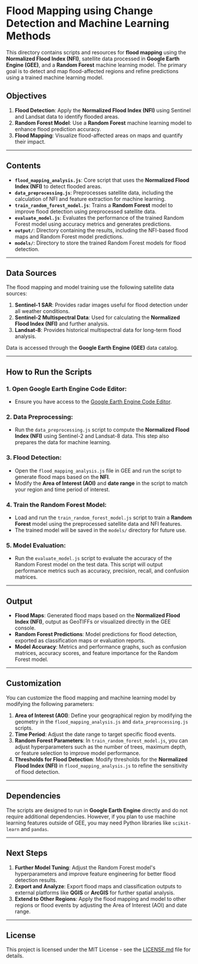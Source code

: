 # Flood Mapping using Change Detection and Machine Learning Methods

This directory contains scripts and resources for **flood mapping** using the **Normalized Flood Index (NFI)**, satellite data processed in **Google Earth Engine (GEE)**, and a **Random Forest** machine learning model. The primary goal is to detect and map flood-affected regions and refine predictions using a trained machine learning model.

## Objectives

1. **Flood Detection**: Apply the **Normalized Flood Index (NFI)** using Sentinel and Landsat data to identify flooded areas.
2. **Random Forest Model**: Use a **Random Forest** machine learning model to enhance flood prediction accuracy.
3. **Flood Mapping**: Visualize flood-affected areas on maps and quantify their impact.

---

## Contents

- **`flood_mapping_analysis.js`**: Core script that uses the **Normalized Flood Index (NFI)** to detect flooded areas.
- **`data_preprocessing.js`**: Preprocesses satellite data, including the calculation of NFI and feature extraction for machine learning.
- **`train_random_forest_model.js`**: Trains a **Random Forest** model to improve flood detection using preprocessed satellite data.
- **`evaluate_model.js`**: Evaluates the performance of the trained Random Forest model using accuracy metrics and generates predictions.
- **`output/`**: Directory containing the results, including the NFI-based flood maps and Random Forest model predictions.
- **`models/`**: Directory to store the trained Random Forest models for flood detection.

---

## Data Sources

The flood mapping and model training use the following satellite data sources:

1. **Sentinel-1 SAR**: Provides radar images useful for flood detection under all weather conditions.
2. **Sentinel-2 Multispectral Data**: Used for calculating the **Normalized Flood Index (NFI)** and further analysis.
3. **Landsat-8**: Provides historical multispectral data for long-term flood analysis.

Data is accessed through the **Google Earth Engine (GEE)** data catalog.

---

## How to Run the Scripts

### 1. **Open Google Earth Engine Code Editor**:
   - Ensure you have access to the [Google Earth Engine Code Editor](https://code.earthengine.google.com/).

### 2. **Data Preprocessing**:
   - Run the `data_preprocessing.js` script to compute the **Normalized Flood Index (NFI)** using Sentinel-2 and Landsat-8 data. This step also prepares the data for machine learning.

### 3. **Flood Detection**:
   - Open the `flood_mapping_analysis.js` file in GEE and run the script to generate flood maps based on the **NFI**.
   - Modify the **Area of Interest (AOI)** and **date range** in the script to match your region and time period of interest.

### 4. **Train the Random Forest Model**:
   - Load and run the `train_random_forest_model.js` script to train a **Random Forest** model using the preprocessed satellite data and NFI features.
   - The trained model will be saved in the `models/` directory for future use.

### 5. **Model Evaluation**:
   - Run the `evaluate_model.js` script to evaluate the accuracy of the Random Forest model on the test data. This script will output performance metrics such as accuracy, precision, recall, and confusion matrices.

---

## Output

- **Flood Maps**: Generated flood maps based on the **Normalized Flood Index (NFI)**, output as GeoTIFFs or visualized directly in the GEE console.
- **Random Forest Predictions**: Model predictions for flood detection, exported as classification maps or evaluation reports.
- **Model Accuracy**: Metrics and performance graphs, such as confusion matrices, accuracy scores, and feature importance for the Random Forest model.

---

## Customization

You can customize the flood mapping and machine learning model by modifying the following parameters:

1. **Area of Interest (AOI)**: Define your geographical region by modifying the geometry in the `flood_mapping_analysis.js` and `data_preprocessing.js` scripts.
2. **Time Period**: Adjust the date range to target specific flood events.
3. **Random Forest Parameters**: In `train_random_forest_model.js`, you can adjust hyperparameters such as the number of trees, maximum depth, or feature selection to improve model performance.
4. **Thresholds for Flood Detection**: Modify thresholds for the **Normalized Flood Index (NFI)** in `flood_mapping_analysis.js` to refine the sensitivity of flood detection.

---

## Dependencies

The scripts are designed to run in **Google Earth Engine** directly and do not require additional dependencies. However, if you plan to use machine learning features outside of GEE, you may need Python libraries like `scikit-learn` and `pandas`.

---

## Next Steps

1. **Further Model Tuning**: Adjust the Random Forest model's hyperparameters and improve feature engineering for better flood detection results.
2. **Export and Analyze**: Export flood maps and classification outputs to external platforms like **QGIS** or **ArcGIS** for further spatial analysis.
3. **Extend to Other Regions**: Apply the flood mapping and model to other regions or flood events by adjusting the Area of Interest (AOI) and date range.

---

## License

This project is licensed under the MIT License - see the [LICENSE.md](../LICENSE.md) file for details.
